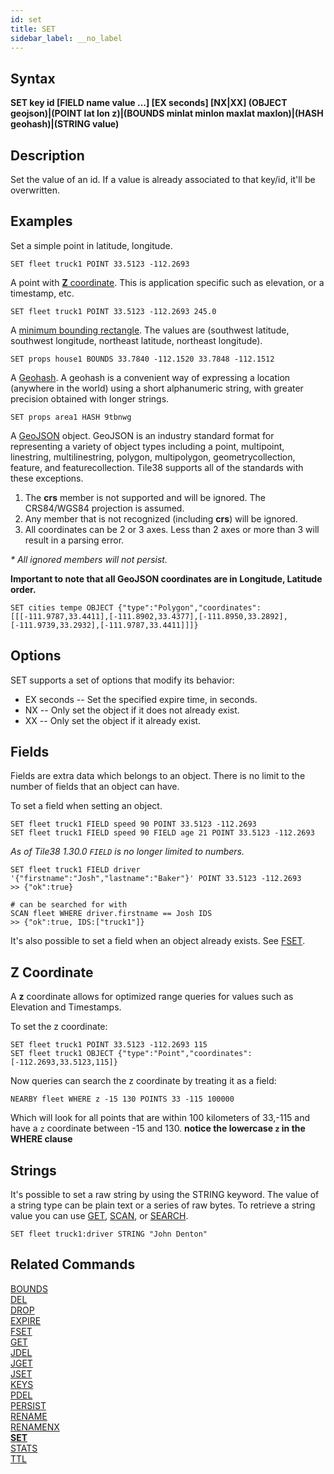 ```yaml
---
id: set
title: SET
sidebar_label: __no_label
---
```


## Syntax

**SET key id [FIELD name value ...] [EX seconds] [NX|XX] (OBJECT geojson)|(POINT lat lon z)|(BOUNDS minlat minlon maxlat maxlon)|(HASH geohash)|(STRING value)**

## Description

Set the value of an id. If a value is already associated to that key/id, it'll be overwritten.

## Examples

Set a simple point in latitude, longitude.

```tile38-cli
SET fleet truck1 POINT 33.5123 -112.2693
```

A point with [**Z** coordinate](#z-coordinate). This is application specific such as elevation, or a timestamp, etc.

```tile38-cli
SET fleet truck1 POINT 33.5123 -112.2693 245.0
```

A [minimum bounding rectangle](https://en.wikipedia.org/wiki/Minimum_bounding_rectangle). The values are (southwest latitude, southwest longitude, northeast latitude, northeast longitude).

```tile38-cli
SET props house1 BOUNDS 33.7840 -112.1520 33.7848 -112.1512
```

A [Geohash](https://en.wikipedia.org/wiki/Geohash). A geohash is a convenient way of expressing a location (anywhere in the world) using a short alphanumeric string, with greater precision obtained with longer strings.

```tile38-cli
SET props area1 HASH 9tbnwg
```

A [GeoJSON](http://geojson.org/) object. GeoJSON is an industry standard format for representing a variety of object types including a point, multipoint, linestring, multilinestring, polygon, multipolygon, geometrycollection, feature, and featurecollection. Tile38 supports all of the standards with these exceptions.

1. The **crs** member is not supported and will be ignored. The CRS84/WGS84 projection is assumed.
2. Any member that is not recognized (including **crs**) will be ignored.
3. All coordinates can be 2 or 3 axes. Less than 2 axes or more than 3 will result in a parsing error.

<i>\* All ignored members will not persist.</i>

**Important to note that all GeoJSON coordinates are in Longitude, Latitude order.**

```tile38-cli
SET cities tempe OBJECT {"type":"Polygon","coordinates":[[[-111.9787,33.4411],[-111.8902,33.4377],[-111.8950,33.2892],[-111.9739,33.2932],[-111.9787,33.4411]]]}
```

<a name="options"></a>

## Options

SET supports a set of options that modify its behavior:

- EX seconds -- Set the specified expire time, in seconds.
- NX -- Only set the object if it does not already exist.
- XX -- Only set the object if it already exist.

<a name="fields"></a>

## Fields

Fields are extra data which belongs to an object.
There is no limit to the number of fields that an object can have.

To set a field when setting an object.

```tile38-cli
SET fleet truck1 FIELD speed 90 POINT 33.5123 -112.2693
SET fleet truck1 FIELD speed 90 FIELD age 21 POINT 33.5123 -112.2693
```

_As of Tile38 1.30.0 `FIELD` is no longer limited to numbers._

```tile38-cli
SET fleet truck1 FIELD driver '{"firstname":"Josh","lastname":"Baker"}' POINT 33.5123 -112.2693
>> {"ok":true}

# can be searched for with
SCAN fleet WHERE driver.firstname == Josh IDS
>> {"ok":true, IDS:["truck1"]}
```

It's also possible to set a field when an object already exists. See [FSET](../commands/fset.md).

<a name="z-coordinate"></a>

## Z Coordinate

A **z** coordinate allows for optimized range queries for values such as Elevation and Timestamps.

To set the z coordinate:

```tile38-cli
SET fleet truck1 POINT 33.5123 -112.2693 115
SET fleet truck1 OBJECT {"type":"Point","coordinates":[-112.2693,33.5123,115]}
```

Now queries can search the z coordinate by treating it as a field:

```tile38-cli
NEARBY fleet WHERE z -15 130 POINTS 33 -115 100000
```

Which will look for all points that are within 100 kilometers of 33,-115 and have a `z` coordinate between -15 and 130.
**notice the lowercase `z` in the WHERE clause**

<a name="strings"></a>

## Strings

It's possible to set a raw string by using the STRING keyword.
The value of a string type can be plain text or a series of raw bytes.
To retrieve a string value you can use [GET](../commands/get.md), [SCAN](../commands/scan.md), or [SEARCH](../commands/search.md).

```tile38-cli
SET fleet truck1:driver STRING "John Denton"
```

## Related Commands

[BOUNDS](../commands/bounds.md)<br>
[DEL](../commands/del.md)<br>
[DROP](../commands/drop.md)<br>
[EXPIRE](../commands/expire.md)<br>
[FSET](../commands/fset.md)<br>
[GET](../commands/get.md)<br>
[JDEL](../commands/jdel.md)<br>
[JGET](../commands/jget.md)<br>
[JSET](../commands/jset.md)<br>
[KEYS](../commands/keys.md)<br>
[PDEL](../commands/pdel.md)<br>
[PERSIST](../commands/persist.md)<br>
[RENAME](../commands/rename.md)<br>
[RENAMENX](../commands/renamenx.md)<br>
**[SET](../commands/set.md)**<br>
[STATS](../commands/stats.md)<br>
[TTL](../commands/ttl.md)<br>
